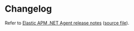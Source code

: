 # Changelog

Refer to [Elastic APM .NET Agent release notes](https://www.elastic.co/docs/release-notes/apm/agents/dotnet) ([source file](./docs/release-notes)).
